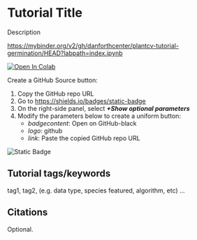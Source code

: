 # Tutorial Title

Description

https://mybinder.org/v2/gh/danforthcenter/plantcv-tutorial-germination/HEAD?labpath=index.ipynb

<a target="_blank" href="https://colab.research.google.com/github/danforthcenter/plantcv-tutorial-germination.git">
  <img src="https://colab.research.google.com/assets/colab-badge.svg" alt="Open In Colab"/>
</a>




Create a GitHub Source button:

1. Copy the GitHub repo URL
2. Go to https://shields.io/badges/static-badge
3. On the right-side panel, select ***+Show optional parameters***
4. Modify the parameters below to create a uniform button:
    - *badgecontent*: Open on GitHub-black
    - *logo*: github
    - *link*: Paste the copied GitHub repo URL
   
<img alt="Static Badge" src="https://img.shields.io/badge/Open%20on%20GitHub-black?style=flat&logo=github&link=https%3A%2F%2Fgithub.com%2Fdanforthcenter%2Fplantcv-tutorial-template">


## Tutorial tags/keywords

tag1, tag2, (e.g. data type, species featured, algorithm, etc) ...

## Citations

Optional.
